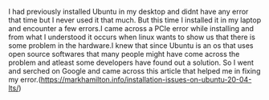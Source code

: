
I had previously installed Ubuntu in my desktop and didnt have any error that time but I never used it that much. But this time I installed it in my laptop and encounter a few errors.I came across a PCIe error while installing and from what I understood it occurs when linux wants to show us that there is some problem in the hardware.I knew that since Ubuntu is an os that uses open source softwares that many people might have come across the problem and atleast some developers have found out a solution. So I went and serched on Google and came across this article that helped me in fixing my error.(https://markhamilton.info/installation-issues-on-ubuntu-20-04-lts/)

